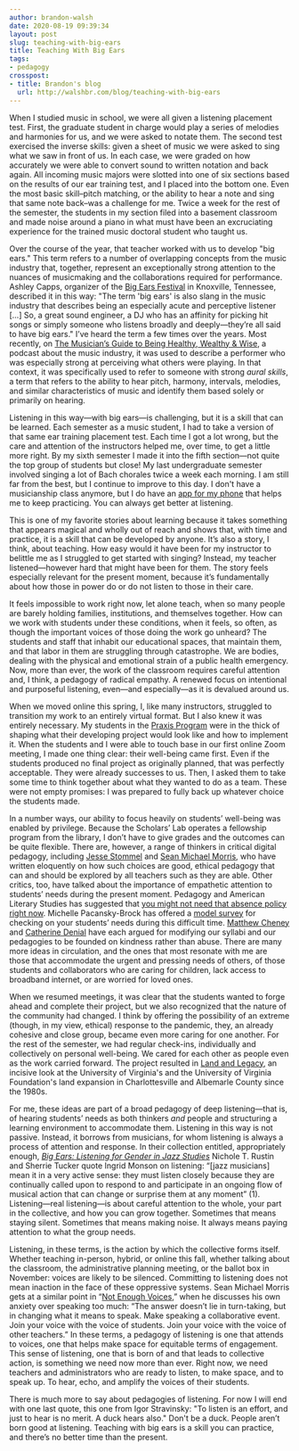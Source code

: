 ```yaml
---
author: brandon-walsh
date: 2020-08-19 09:39:34
layout: post
slug: teaching-with-big-ears
title: Teaching With Big Ears
tags:
- pedagogy
crosspost:
- title: Brandon's blog
  url: http://walshbr.com/blog/teaching-with-big-ears
---
```

When I studied music in school, we were all given a listening placement test. First, the graduate student in charge would play a series of melodies and harmonies for us, and we were asked to notate them. The second test exercised the inverse skills: given a sheet of music we were asked to sing what we saw in front of us. In each case, we were graded on how accurately we were able to convert sound to written notation and back again. All incoming music majors were slotted into one of six sections based on the results of our ear training test, and I placed into the bottom one. Even the most basic skill–pitch matching, or the ability to hear a note and sing that same note back–was a challenge for me. Twice a week for the rest of the semester, the students in my section filed into a basement classroom and made noise around a piano in what must have been an excruciating experience for the trained music doctoral student who taught us. 

Over the course of the year, that teacher worked with us to develop "big ears." This term refers to a number of overlapping concepts from the music industry that, together, represent an exceptionally strong attention to the nuances of musicmaking and the collaborations required for performance. Ashley Capps, organizer of the [Big Ears Festival](https://bigearsfestival.org/) in Knoxville, Tennessee, described it in this way: "The term 'big ears' is also slang in the music industry that describes being an especially acute and perceptive listener […] So, a great sound engineer, a DJ who has an affinity for picking hit songs or simply someone who listens broadly and deeply—they’re all said to have big ears." I’ve heard the term a few times over the years. Most recently, on [The Musician’s Guide to Being Healthy, Wealthy & Wise](https://cubidesartists.com/podcast), a podcast about the music industry, it was used to describe a performer who was especially strong at perceiving what others were playing. In that context, it was specifically used to refer to someone with strong *aural skills*, a term that refers to the ability to hear pitch, harmony, intervals, melodies, and similar characteristics of music and identify them based solely or primarily on hearing. 

Listening in this way—with big ears—is challenging, but it is a skill that can be learned. Each semester as a music student, I had to take a version of that same ear training placement test. Each time I got a lot wrong, but the care and attention of the instructors helped me, over time, to get a little more right. By my sixth semester I made it into the fifth section—not quite the top group of students but close! My last undergraduate semester involved singing a lot of Bach chorales twice a week each morning. I am still far from the best, but I continue to improve to this day. I don't have a musicianship class anymore, but I do have an [app for my phone]( https://apps.apple.com/us/app/ear-trainer/id358733250) that helps me to keep practicing. You can always get better at listening.

This is one of my favorite stories about learning because it takes something that appears magical and wholly out of reach and shows that, with time and practice, it is a skill that can be developed by anyone. It’s also a story, I think, about teaching. How easy would it have been for my instructor to belittle me as I struggled to get started with singing? Instead, my teacher listened—however hard that might have been for them. The story feels especially relevant for the present moment, because it’s fundamentally about how those in power do or do not listen to those in their care. 

It feels impossible to work right now, let alone teach, when so many people are barely holding families, institutions, and themselves together. How can we work with students under these conditions, when it feels, so often, as though the important voices of those doing the work go unheard? The students and staff that inhabit our educational spaces, that maintain them, and that labor in them are struggling through catastrophe. We are bodies, dealing with the physical and emotional strain of a public health emergency. Now, more than ever, the work of the classroom requires careful attention and, I think, a pedagogy of radical empathy. A renewed focus on intentional and purposeful listening, even—and especially—as it is devalued around us.

When we moved online this spring, I, like many instructors, struggled to transition my work to an entirely virtual format. But I also knew it was entirely necessary. My students in the [Praxis Program](http://praxis.scholarslab.org/) were in the thick of shaping what their developing project would look like and how to implement it. When the students and I were able to touch base in our first online Zoom meeting, I made one thing clear: their well-being came first. Even if the students produced no final project as originally planned, that was perfectly acceptable. They were already successes to us. Then, I asked them to take some time to think together about what they wanted to do as a team. These were not empty promises: I was prepared to fully back up whatever choice the students made. 

In a number ways, our ability to focus heavily on students’ well-being was enabled by privilege. Because the Scholars’ Lab operates a fellowship program from the library, I don’t have to give grades and the outcomes can be quite flexible. There are, however, a range of thinkers in critical digital pedagogy, including [Jesse Stommel](https://www.jessestommel.com/how-to-ungrade/) and [Sean Michael Morris](https://www.seanmichaelmorris.com/late-work/), who have written eloquently on how such choices are good, ethical pedagogy that can and should be explored by all teachers such as they are able. Other critics, too, have talked about the importance of empathetic attention to students’ needs during the present moment. Pedagogy and American Literary Studies has suggested that [you might not need that absence policy right now](https://twitter.com/PedagogyAmLitSt/status/1287817872794882055). Michelle Pacansky-Brock has offered a [model survey](https://brocansky.com/humanizing/student-info) for checking on your students’ needs during this difficult time. [Matthew Cheney](http://www.syllabusjournal.org/syllabus/article/view/301) and [Catherine Denial](https://hybridpedagogy.org/pedagogy-of-kindness/) have each argued for modifying our syllabi and our pedagogies to be founded on kindness rather than abuse. There are many more ideas in circulation, and the ones that most resonate with me are those that accommodate the urgent and pressing needs of others, of those students and collaborators who are caring for children, lack access to broadband internet, or are worried for loved ones.

When we resumed meetings, it was clear that the students wanted to forge ahead and complete their project, but we also recognized that the nature of the community had changed. I think by offering the possibility of an extreme (though, in my view, ethical) response to the pandemic, they, an already cohesive and close group, became even more caring for one another. For the rest of the semester, we had regular check-ins, individually and collectively on personal well-being. We cared for each other as people even as the work carried forward. The project resulted in [Land and Legacy](http://landandlegacy.scholarslab.org/), an incisive look at the University of Virginia's and the University of Virginia Foundation's land expansion in Charlottesville and Albemarle County since the 1980s.


For me, these ideas are part of a broad pedagogy of deep listening—that is, of hearing students’ needs as both thinkers _and_ people and structuring a learning environment to accommodate them. Listening in this way is not passive. Instead, it borrows from musicians, for whom listening is always a process of attention and response. In their collection entitled, appropriately enough, _[Big Ears: Listening for Gender in Jazz Studies](https://read.dukeupress.edu/books/book/1150/Big-EarsListening-for-Gender-in-Jazz-Studies)_ Nichole T. Rustin and Sherrie Tucker quote Ingrid Monson on listening: “[jazz musicians] mean it in a very active sense: they must listen closely because they are continually called upon to respond to and participate in an ongoing flow of musical action that can change or surprise them at any moment” (1). Listening—real listening—is about careful attention to the whole, your part in the collective, and how you can grow together. Sometimes that means staying silent. Sometimes that means making noise. It always means paying attention to what the group needs. 

Listening, in these terms, is the action by which the collective forms itself. Whether teaching in-person, hybrid, or online this fall, whether talking about the classroom, the administrative planning meeting, or the ballot box in November: voices are likely to be silenced. Committing to listening does not mean inaction in the face of these oppressive systems. Sean Michael Morris gets at a similar point in “[Not Enough Voices](https://criticaldigitalpedagogy.pressbooks.com/chapter/not-enough-voices/),” when he discusses his own anxiety over speaking too much: “The answer doesn’t lie in turn-taking, but in changing what it means to speak. Make speaking a collaborative event. Join your voice with the voice of students. Join your voice with the voice of other teachers.” In these terms, a pedagogy of listening is one that attends to voices, one that helps make space for equitable terms of engagement. This sense of listening, one that is born of and that leads to collective action, is something we need now more than ever. Right now, we need teachers and administrators who are ready to listen, to make space, and to speak up. To hear, echo, and amplify the voices of their students. 

There is much more to say about pedagogies of listening. For now I will end with one last quote, this one from Igor Stravinsky: "To listen is an effort, and just to hear is no merit. A duck hears also." Don't be a duck. People aren’t born good at listening. Teaching with big ears is a skill you can practice, and there’s no better time than the present. 
